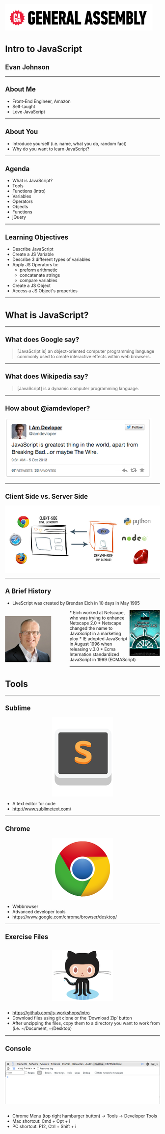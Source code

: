 <img src="_presentation/ga-logo.png" style="border:none; background: transparent; box-shadow:none;" />

# Intro to JavaScript

## Evan Johnson

---

## About Me

* Front-End Engineer, Amazon<!--- .element: class="fragment" data-fragment-index="1" --->
* Self-taught<!--- .element: class="fragment" data-fragment-index="2" --->
* Love JavaScript<!--- .element: class="fragment" data-fragment-index="3" --->

---

## About You

* Introduce yourself (i.e. name, what you do, random fact)<!--- .element: class="fragment" data-fragment-index="1" --->
* Why do you want to learn JavaScript?<!--- .element: class="fragment" data-fragment-index="2" --->

---

## Agenda

* What is JavaScript?<!--- .element: class="fragment" data-fragment-index="1" --->
* Tools<!--- .element: class="fragment" data-fragment-index="2" --->
* Functions (intro)<!--- .element: class="fragment" data-fragment-index="3" --->
* Variables<!--- .element: class="fragment" data-fragment-index="4" --->
* Operators<!--- .element: class="fragment" data-fragment-index="5" --->
* Objects<!--- .element: class="fragment" data-fragment-index="6" --->
* Functions<!--- .element: class="fragment" data-fragment-index="7" --->
* jQuery<!--- .element: class="fragment" data-fragment-index="8" --->

---

## Learning Objectives

* Describe JavaScript<!--- .element: class="fragment" data-fragment-index="1" --->
* Create a JS Variable<!--- .element: class="fragment" data-fragment-index="2" --->
* Describe 3 different types of variables<!--- .element: class="fragment" data-fragment-index="3" --->
* Apply JS Operators to:<!--- .element: class="fragment" data-fragment-index="4" --->
  * preform arithmetic<!--- .element: class="fragment" data-fragment-index="5" --->
  * concatenate strings<!--- .element: class="fragment" data-fragment-index="6" --->
  * compare variables<!--- .element: class="fragment" data-fragment-index="7" --->
* Create a JS Object<!--- .element: class="fragment" data-fragment-index="8" --->
* Access a JS Object's properties<!--- .element: class="fragment" data-fragment-index="9" --->

---

# What is JavaScript?

----

## What does Google say?

> [JavaScript is] an object-oriented computer programming language commonly used to create interactive effects within web browsers.

----

## What does Wikipedia say?

> [JavaScript] is a dynamic computer programming language.

----

## How about @iamdevloper?

<img src="_presentation/iamdevloper.png" style="border:none;box-shadow:none;" />

----

## Client Side vs. Server Side

<img src="_presentation/client-server-side.png" />

----

## A Brief History

* LiveScript was created by Brendan Eich in 10 days in May 1995<!--- .element: class="fragment" data-fragment-index="1" --->
<img src="_presentation/Brendan_Eich.jpg" height="150" style="height:150px; float:left; display: block; margin: 20px 60px 40px 0" />
* <!--- .element: class="fragment" data-fragment-index="2" ---><img src="_presentation/netscape_2_startup.gif" height="150" style="height:150px; float: right;" /> Eich worked at Netscape, who was trying to enhance Netscape 2.0
* Netscape changed the name to JavaScript in a marketing ploy<!--- .element: class="fragment" data-fragment-index="3" --->
* IE adopted JavaScript in August 1996 when releasing v.3.0<!--- .element: class="fragment" data-fragment-index="4" --->
* Ecma Internation standardized JavaScript in 1999 (ECMAScript)<!--- .element: class="fragment" data-fragment-index="5" --->

---

# Tools

----

## Sublime

<img src="_presentation/sublime.png" width="200" style="border:none;box-shadow:none; width: 200px; display:block;margin:0 auto;"/>

* A text editor for code
* http://www.sublimetext.com/

----

## Chrome

<img src="_presentation/chrome.png" width="200" style="border:none;box-shadow:none; width: 200px; display:block;margin:0 auto;"/>

* Webbrowser
* Advanced developer tools
* https://www.google.com/chrome/browser/desktop/

----

## Exercise Files

<img src="_presentation/Octocat.png" width="200" style="border:none;box-shadow:none; width: 200px; display:block;margin:30px auto;"/>

* https://github.com/js-workshops/intro
* Download files using git clone or the ‘Download Zip’ button
* After unzipping the files, copy them to a directory you want to work from (i.e. ~/Document, ~/Desktop)

----

## Console

<img src="_presentation/console.png" width="600" style="border:none;box-shadow:none; width: 600px; display:block;margin:30px auto;"/>

* Chrome Menu (top right hamburger button) -> Tools -> Developer Tools
* Mac shortcut: Cmd + Opt + i
* PC shortcut: F12, Ctrl + Shift + i
